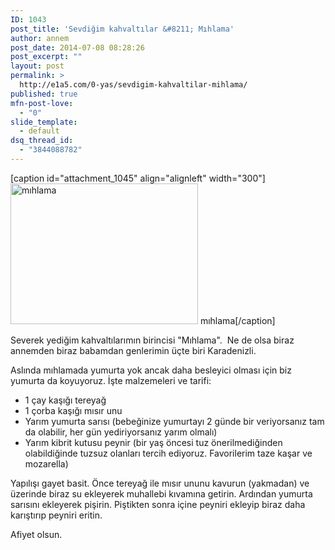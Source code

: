 ```yaml
---
ID: 1043
post_title: 'Sevdiğim kahvaltılar &#8211; Mıhlama'
author: annem
post_date: 2014-07-08 08:28:26
post_excerpt: ""
layout: post
permalink: >
  http://e1a5.com/0-yas/sevdigim-kahvaltilar-mihlama/
published: true
mfn-post-love:
  - "0"
slide_template:
  - default
dsq_thread_id:
  - "3844088782"
---
```

[caption id="attachment_1045" align="alignleft" width="300"]<a href="http://e1a5.com/wp-content/uploads/2014/07/mıhlama.jpg"><img class="wp-image-1045 size-medium" src="http://e1a5.com/wp-content/uploads/2014/07/mıhlama-300x225.jpg" alt="mıhlama" width="300" height="225" /></a> mıhlama[/caption]

Severek yediğim kahvaltılarımın birincisi "Mıhlama".  Ne de olsa biraz annemden biraz babamdan genlerimin üçte biri Karadenizli.

Aslında mıhlamada yumurta yok ancak daha besleyici olması için biz yumurta da koyuyoruz. İşte malzemeleri ve tarifi:

<ul>
    <li>1 çay kaşığı tereyağ</li>
    <li>1 çorba kaşığı mısır unu</li>
    <li>Yarım yumurta sarısı (bebeğinize yumurtayı 2 günde bir veriyorsanız tam da olabilir, her gün yediriyorsanız yarım olmalı)</li>
    <li>Yarım kibrit kutusu peynir (bir yaş öncesi tuz önerilmediğinden olabildiğinde tuzsuz olanları tercih ediyoruz. Favorilerim taze kaşar ve mozarella)</li>
</ul>

Yapılışı gayet basit. Önce tereyağ ile mısır ununu kavurun (yakmadan) ve üzerinde biraz su ekleyerek muhallebi kıvamına getirin. Ardından yumurta sarısını ekleyerek pişirin. Piştikten sonra içine peyniri ekleyip biraz daha karıştırıp peyniri eritin.

Afiyet olsun.

&nbsp;

&nbsp;
